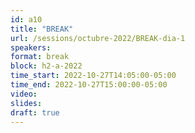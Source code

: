 ```yaml
---
id: a10
title: "BREAK"
url: /sessions/octubre-2022/BREAK-dia-1
speakers:
format: break
block: h2-a-2022
time_start: 2022-10-27T14:05:00-05:00
time_end: 2022-10-27T15:00:00-05:00
video:
slides:
draft: true
---
```

